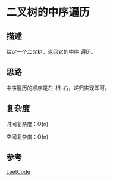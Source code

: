 # 二叉树的中序遍历

## 描述

给定一个二叉树，返回它的中序 遍历。

## 思路

中序遍历的顺序是左-根-右，递归实现即可。

## 复杂度

时间复杂度：O(n)

空间复杂度：O(n)

## 参考

[LeetCode](https://leetcode-cn.com/problems/binary-tree-inorder-traversal)
